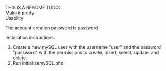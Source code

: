 THIS IS A README 
TODO: 	 	
Make it pretty  	
Usability

The account creation password is password

Installation instructions:
1. Create a new mySQL user with the username "user" and the password "password" with the permissions to create, insert, select, update, and delete. 
2. Run initializemySQL.php